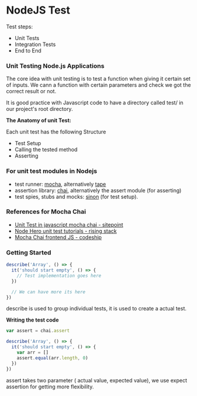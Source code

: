 # NodeJS Test

Test steps:

* Unit Tests
* Integration Tests
* End to End

### Unit Testing Node.js Applications
The core idea with unit testing is to test a function when giving it certain set of inputs. We cann a function with certain parameters and check we got the correct result or not.

It is good practice with Javascript code to have a directory called test/ in our project's root directory.


__The Anatomy of unit Test:__

Each unit test has the following Structure

* Test Setup
* Calling the tested method
* Asserting

### For unit test modules in Nodejs

* test runner: [mocha](https://www.npmjs.com/package/mocha), alternatively [tape](https://www.npmjs.com/package/tape)
* assertion library: [chai](http://chaijs.com/), alternatively the assert module (for asserting)
* test spies, stubs and mocks: [sinon](http://sinonjs.org/) (for test setup).

### References for Mocha Chai

* [Unit Test in javascript mocha chai - sitepoint](https://www.sitepoint.com/unit-test-javascript-mocha-chai/)
* [Node Hero unit test tutorials - rising stack](https://blog.risingstack.com/node-hero-node-js-unit-testing-tutorial/)
* [Mocha Chai frontend JS - codeship](https://blog.codeship.com/mocha-js-chai-sinon-frontend-javascript-code-testing-tutorial/)

### Getting Started

```javascript
describe('Array', () => {
  it('should start empty', () => {
    // Test implementation goes here
  })

  // We can have more its here
})
```

describe is used to group individual tests, it is used to create a actual test.

__Writing the test code__
```javascript
var assert = chai.assert

describe('Array', () => {
  it('should start empty', () => {
    var arr = []
    assert.equal(arr.length, 0)
  })
})
```

assert takes two parameter ( actual value, expected value), we use expect assertion for getting more flexibility.

